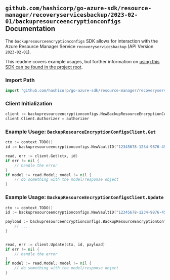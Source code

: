 
## `github.com/hashicorp/go-azure-sdk/resource-manager/recoveryservicesbackup/2023-02-01/backupresourceencryptionconfigs` Documentation

The `backupresourceencryptionconfigs` SDK allows for interaction with the Azure Resource Manager Service `recoveryservicesbackup` (API Version `2023-02-01`).

This readme covers example usages, but further information on [using this SDK can be found in the project root](https://github.com/hashicorp/go-azure-sdk/tree/main/docs).

### Import Path

```go
import "github.com/hashicorp/go-azure-sdk/resource-manager/recoveryservicesbackup/2023-02-01/backupresourceencryptionconfigs"
```


### Client Initialization

```go
client := backupresourceencryptionconfigs.NewBackupResourceEncryptionConfigsClientWithBaseURI("https://management.azure.com")
client.Client.Authorizer = authorizer
```


### Example Usage: `BackupResourceEncryptionConfigsClient.Get`

```go
ctx := context.TODO()
id := backupresourceencryptionconfigs.NewVaultID("12345678-1234-9876-4563-123456789012", "example-resource-group", "vaultValue")

read, err := client.Get(ctx, id)
if err != nil {
	// handle the error
}
if model := read.Model; model != nil {
	// do something with the model/response object
}
```


### Example Usage: `BackupResourceEncryptionConfigsClient.Update`

```go
ctx := context.TODO()
id := backupresourceencryptionconfigs.NewVaultID("12345678-1234-9876-4563-123456789012", "example-resource-group", "vaultValue")

payload := backupresourceencryptionconfigs.BackupResourceEncryptionConfigResource{
	// ...
}


read, err := client.Update(ctx, id, payload)
if err != nil {
	// handle the error
}
if model := read.Model; model != nil {
	// do something with the model/response object
}
```
